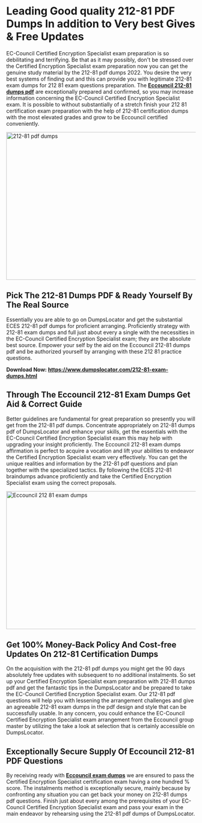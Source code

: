 <h1><strong>Leading Good quality 212-81 PDF Dumps In addition to Very best Gives &amp; Free Updates</strong></h1>
<p>EC-Council Certified Encryption Specialist exam preparation is so debilitating and terrifying. Be that as it may possibly, don't be stressed over the Certified Encryption Specialist exam preparation now you can get the genuine study material by the 212-81 pdf dumps 2022. You desire the very best systems of finding out and this can provide you with legitimate 212-81 exam dumps for 212 81 exam questions preparation. The <strong><a href="https://www.dumpslocator.com/212-81-exam-dumps.html">Eccouncil 212-81 dumps pdf</a></strong> are exceptionally prepared and confirmed, so you may increase information concerning the EC-Council Certified Encryption Specialist exam. It is possible to without substantially of a stretch finish your 212 81 certification exam preparation with the help of 212-81 certification dumps with the most elevated grades and grow to be Eccouncil certified conveniently.</p>
<p><img src="https://i.ibb.co/SKhFh8d/Pastel-Purple-Computer-UI-Class-Syllabus-Education-Presentation.png" alt="212-81 pdf dumps" width="700" height="393" /></p>
<h2><strong>Pick The 212-81 Dumps PDF &amp; Ready Yourself By The Real Source</strong></h2>
<p>Essentially you are able to go on DumpsLocator and get the substantial ECES 212-81 pdf dumps for proficient arranging. Proficiently strategy with 212-81 exam dumps and full just about every a single with the necessities in the EC-Council Certified Encryption Specialist exam; they are the absolute best source. Empower your self by the aid on the Eccouncil 212-81 dumps pdf and be authorized yourself by arranging with these 212 81 practice questions.</p>
<p><strong>Download Now: <a href="https://www.dumpslocator.com/212-81-exam-dumps.html">https://www.dumpslocator.com/212-81-exam-dumps.html</a></strong></p>
<h2><strong>Through The Eccouncil 212-81 Exam Dumps Get Aid &amp; Correct Guide</strong></h2>
<p>Better guidelines are fundamental for great preparation so presently you will get from the 212-81 pdf dumps. Concentrate appropriately on 212-81 dumps pdf of DumpsLocator and enhance your skills, get the essentials with the EC-Council Certified Encryption Specialist exam this may help with upgrading your insight proficiently. The Eccouncil 212-81 exam dumps affirmation is perfect to acquire a vocation and lift your abilities to endeavor the Certified Encryption Specialist exam very effectively. You can get the unique realities and information by the 212-81 pdf questions and plan together with the specialized tactics. By following the ECES 212-81 braindumps advance proficiently and take the Certified Encryption Specialist exam using the correct proposals.</p>
<p><a href="https://www.dumpslocator.com/212-81-exam-dumps.html"><img src="https://i.ibb.co/NtZbgjG/Blue-and-White-Medical-Dental-Clinic-Facebook-Ad.png" alt="Eccouncil 212 81 exam dumps" width="700" height="367" /></a></p>
<h2><strong>Get 100% Money-Back Policy And Cost-free Updates On 212-81 Certification Dumps</strong></h2>
<p>On the acquisition with the 212-81 pdf dumps you might get the 90 days absolutely free updates with subsequent to no additional instalments. So set up your Certified Encryption Specialist exam preparation with 212-81 dumps pdf and get the fantastic tips in the DumpsLocator and be prepared to take the EC-Council Certified Encryption Specialist exam. Our 212-81 pdf questions will help you with lessening the arrangement challenges and give an agreeable 212-81 exam dumps in the pdf design and style that can be successfully usable. In any concern, you could enhance the EC-Council Certified Encryption Specialist exam arrangement from the Eccouncil group master by utilizing the take a look at selection that is certainly accessible on DumpsLocator.</p>
<h2><strong>Exceptionally Secure Supply Of Eccouncil 212-81 PDF Questions</strong></h2>
<p>By receiving ready with <strong><a href="https://www.dumpslocator.com/eccouncil-exams.html">Eccouncil exam dumps</a></strong> we are ensured to pass the Certified Encryption Specialist certification exam having a one hundred % score. The instalments method is exceptionally secure, mainly because by confronting any situation you can get back your money on 212-81 dumps pdf questions. Finish just about every among the prerequisites of your EC-Council Certified Encryption Specialist exam and pass your exam in the main endeavor by rehearsing using the 212-81 pdf dumps of DumpsLocator.</p>
